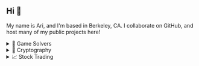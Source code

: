 ## Hi 👋

My name is Ari, and I'm based in Berkeley, CA. I collaborate on GitHub, and host many of my public projects here!

<details>
<summary>🎲 Game Solvers</summary>

I love writing little “game solvers”, for common, relatively simple games.

My favorites have been [Boggle](https://github.com/ariwbolton/boggle-search-python), [Sudoku](https://github.com/ariwbolton/game-solvers/tree/master/Sudoku), and the [Wikipedia Game](https://github.com/ariwbolton/game-solvers/tree/master/WikipediaGame).

I’ve slowly added to this list over time, going all the way back to when I began programming, so fair warning that many of them are pretty rudimentary.

<details>
  <summary>Other Links</summary>
  
  [game-solvers](https://github.com/ariwbolton/game-solvers) ⋅ [noggle](https://github.com/ariwbolton/noggle) ⋅ [risk-probabilities](https://github.com/ariwbolton/risk-probabilities)
</details>

</details>

<details>
<summary>🔐 Cryptography</summary>

At UC Davis, I had the pleasure of learning from [Prof. Phillip Rogaway](https://www.cs.ucdavis.edu/~rogaway/), who specializes in Cryptography and got me interested cryptographic protocols. (Not “crypto”!) I’ve dabbled in roles which involve cryptography, and built a Substitution Cipher breaker a couple times. The only one of note is a [Markov Chain Monte Carlo algorithm](https://github.com/ariwbolton/substitution-cipher-breaker/tree/master/substitution-cipher-breaker/monte_carlo_improved). 

</details>

<details>
<summary>📈 Stock Trading</summary>

Quite a long time ago, I built a little “stock analyzer” [program](https://github.com/ariwbolton/stock-analyzer). It was able to scrape some historical stock ticker data, and run some very simple algorithms on it. Just thought it was fun — do not under any circumstances use this with real money!

</details>

<!--
**ariwbolton/ariwbolton** is a ✨ _special_ ✨ repository because its `README.md` (this file) appears on your GitHub profile.

Here are some ideas to get you started:

- 🔭 I’m currently working on ...
- 🌱 I’m currently learning ...
- 👯 I’m looking to collaborate on ...
- 🤔 I’m looking for help with ...
- 💬 Ask me about ...
- 📫 How to reach me: ...
- 😄 Pronouns: ...
- ⚡ Fun fact: ...
-->
